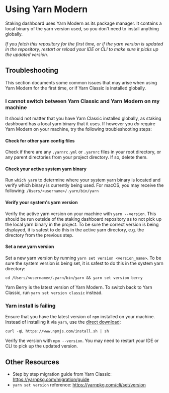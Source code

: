 # Using Yarn Modern

Staking dashboard uses Yarn Modern as its package manager. It contains a local binary of the yarn version used, so you don't need to install anything globally.

_If you fetch this repository for the first time, or if the yarn version is updated in the repository, restart or reload your IDE or CLI to make sure it picks up the updated version._

## Troubleshooting

This section documents some common issues that may arise when  using Yarn Modern for the first time, or if Yarn Classic is installed globally.

### I cannot switch between Yarn Classic and Yarn Modern on my machine

It should not matter that you have Yarn Classic installed globally, as staking dashboard has a local yarn binary that it uses. If however you _do_ require Yarn Modern on your machine, try the following troubleshooting steps:

#### Check for other yarn config files

Check if there are any `.yarnrc.yml` or `.yarnrc` files in your root directory, or any parent directories from your project directory. If so, delete them.

#### Check your active system yarn binary

Run `which yarn` to determine where your system yarn binary is located and verify which binary is currently being used. For macOS, you may receive the following: `/Users/<username>/.yarn/bin/yarn`

#### Verify your system's yarn version

Verify the active yarn version on your machine with `yarn --version`. This should be run outside of the staking dashboard repository as to not pick up the local yarn binary in the project. To be sure the correct version is being displayed, it is safest to do this in the active yarn directory, e.g. the directory from the previous step.

#### Set a new yarn version

Set a new yarn version by running `yarn set version <version_name>`. To be sure the system version is being set, it is safest to do this in the system yarn directory:

```
cd /Users/<username>/.yarn/bin/yarn && yarn set version berry
```

Yarn Berry is the latest version of Yarn Modern. To switch back to Yarn Classic, run `yarn set version classic` instead.

### Yarn install is failing

Ensure that you have the latest version of `npm` installed on your machine. Instead of installing it via `yarn`, use the [direct download](https://www.npmjs.com/package/npm#direct-download):

```
curl -qL https://www.npmjs.com/install.sh | sh
```

Verify the version with `npm --version`. You may need to restart your IDE or CLI to pick up the updated version.

## Other Resources

* Step by step migration guide from Yarn Classic: https://yarnpkg.com/migration/guide
* `yarn set version` reference: https://yarnpkg.com/cli/set/version
